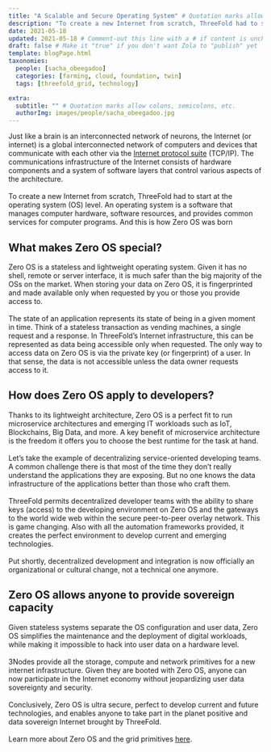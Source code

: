 ```yaml
---
title: "A Scalable and Secure Operating System" # Quotation marks allow colons, semicolons, etc.
description: "To create a new Internet from scratch, ThreeFold had to start at the operating system level." # Quotation marks allow colons, semicolons, etc.
date: 2021-05-18
updated: 2021-05-18 # Comment-out this line with a # if content is unchanged
draft: false # Make it "true" if you don't want Zola to "publish" yet
template: blogPage.html
taxonomies:
  people: [sacha_obeegadoo]
  categories: [farming, cloud, foundation, twin]
  tags: [threefold_grid, technology]

extra:
  subtitle: "" # Quotation marks allow colons, semicolons, etc.
  authorImg: images/people/sacha_obeegadoo.jpg
---
```


Just like a brain is an interconnected network of neurons, the Internet (or internet) is a global interconnected network of computers and devices that communicate with each other via the [Internet protocol suite](https://en.wikipedia.org/wiki/Internet_protocol_suite) (TCP/IP). The communications infrastructure of the Internet consists of hardware components and a system of software layers that control various aspects of the architecture.
<br/>
<br/>
To create a new Internet from scratch, ThreeFold had to start at the operating system (OS) level. An operating system is a software that manages computer hardware, software resources, and provides common services for computer programs. And this is how Zero OS was born

## What makes Zero OS special?

Zero OS is a stateless and lightweight operating system. Given it has no shell, remote or server interface, it is much safer than the big majority of the OSs on the market. When storing your data on Zero OS, it is fingerprinted and made available only when requested by you or those you provide access to.
<br/>
<br/>
The state of an application represents its state of being in a given moment in time. Think of a stateless transaction as vending machines, a single request and a response. In ThreeFold’s Internet infrastructure, this can be represented as data being accessible only when requested.
The only way to access data on Zero OS is via the private key (or fingerprint) of a user. In that sense, the data is not accessible unless the data owner requests access to it.

## How does Zero OS apply to developers?

Thanks to its lightweight architecture, Zero OS is a perfect fit to run microservice architectures and emerging IT workloads such as IoT, Blockchains, Big Data, and more. A key benefit of microservice architecture is the freedom it offers you to choose the best runtime for the task at hand.
<br/>
<br/>
Let’s take the example of decentralizing service-oriented developing teams. A common challenge there is that most of the time they don’t really understand the applications they are exposing. But no one knows the data infrastructure of the applications better than those who craft them.
<br/>
<br/>
ThreeFold permits decentralized developer teams with the ability to share keys (access) to the developing environment on Zero OS and the gateways to the world wide web within the secure peer-to-peer overlay network. This is game changing. Also with all the automation frameworks provided, it creates the perfect environment to develop current and emerging technologies.
<br/>
<br/>
Put shortly, decentralized development and integration is now officially an organizational or cultural change, not a technical one anymore.

## Zero OS allows anyone to provide sovereign capacity

Given stateless systems separate the OS configuration and user data, Zero OS simplifies the maintenance and the deployment of digital workloads, while making it impossible to hack into user data on a hardware level.
<br/>
<br/>
3Nodes provide all the storage, compute and network primitives for a new internet infrastructure. Given they are booted with Zero OS, anyone can now participate in the Internet economy without jeopardizing user data sovereignty and security.
<br/>
<br/>
Conclusively, Zero OS is ultra secure, perfect to develop current and future technologies, and enables anyone to take part in the planet positive and data sovereign Internet brought by ThreeFold.
<br/>
<br/>
Learn more about Zero OS and the grid primitives [here](https://library.threefold.me/info/threefold/#/internet4__tfgrid_primitives).
